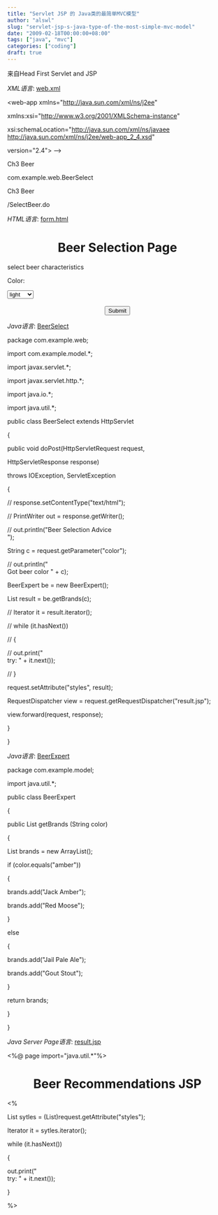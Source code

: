 ```yaml
---
title: "Servlet JSP 的 Java类的最简单MVC模型"
author: "alswl"
slug: "servlet-jsp-s-java-type-of-the-most-simple-mvc-model"
date: "2009-02-18T00:00:00+08:00"
tags: ["java", "mvc"]
categories: ["coding"]
draft: true
---
```


来自Head First Servlet and JSP

_XML语言_: [web.xml](http://www.fayaa.com/code/view//)

<?xml version="1.0" encoding="UTF-8"?>

<web-app xmlns="http://java.sun.com/xml/ns/j2ee"

xmlns:xsi="http://www.w3.org/2001/XMLSchema-instance"

xsi:schemaLocation="http://java.sun.com/xml/ns/javaee
http://java.sun.com/xml/ns/j2ee/web-app_2_4.xsd"

version="2.4"> -->


<servlet>

<servlet-name>Ch3 Beer</servlet-name>

<servlet-class>com.example.web.BeerSelect</servlet-class>

</servlet>


<servlet-mapping>

<servlet-name>Ch3 Beer</servlet-name>

<url-pattern>/SelectBeer.do</url-pattern>

</servlet-mapping>


</web-app>

_HTML语言_: [form.html](http://www.fayaa.com/code/view//)

<html>

<head>

<meta http-equiv="Content-Type" content="text/html; charset=utf-8" />

<title>Beer Selection Page</title>

</head>


<body>

<h1 align="center">Beer Selection Page</h1>

<form method="post" action="SelectBeer.do">

select beer characteristics<p>

Color:

<select name="color" size="1">

<option>light

<option>amber

<option>brown

<option>dark

</select>

<br>

<br>

<center>

<input type="submit">

</center>

</form>

</body>

</html>

_Java语言_: [BeerSelect](http://www.fayaa.com/code/view//)

package com.example.web;


import com.example.model.*;

import javax.servlet.*;

import javax.servlet.http.*;

import java.io.*;

import java.util.*;


public class BeerSelect extends HttpServlet

{

public void doPost(HttpServletRequest request,

HttpServletResponse response)

throws IOException, ServletException

{

// response.setContentType("text/html");

// PrintWriter out = response.getWriter();

// out.println("Beer Selection Advice<br>");

String c = request.getParameter("color");

// out.println("<br>Got beer color " + c);


BeerExpert be = new BeerExpert();

List result = be.getBrands(c);


// Iterator it = result.iterator();

// while (it.hasNext())

// {

// out.print("<br>try: " + it.next());

// }


request.setAttribute("styles", result);

RequestDispatcher view = request.getRequestDispatcher("result.jsp");

view.forward(request, response);

}

}

_Java语言_: [BeerExpert](http://www.fayaa.com/code/view//)

package com.example.model;


import java.util.*;


public class BeerExpert

{

public List getBrands (String color)

{

List brands = new ArrayList();

if (color.equals("amber"))

{

brands.add("Jack Amber");

brands.add("Red Moose");

}

else

{

brands.add("Jail Pale Ale");

brands.add("Gout Stout");

}

return brands;

}

}

_Java Server Page语言_: [result.jsp](http://www.fayaa.com/code/view//)

<%@ page import="java.util.*"%>


<html>

<head>

<title>Beer Recommendations JSP</title>

</head>


<body>

<h1 align="center">Beer Recommendations JSP</h1>

<p><%

List sytles = (List)request.getAttribute("styles");

Iterator it = sytles.iterator();

while (it.hasNext())

{

out.print("<br>try: " + it.next());

}

%>

</body>

</html>

